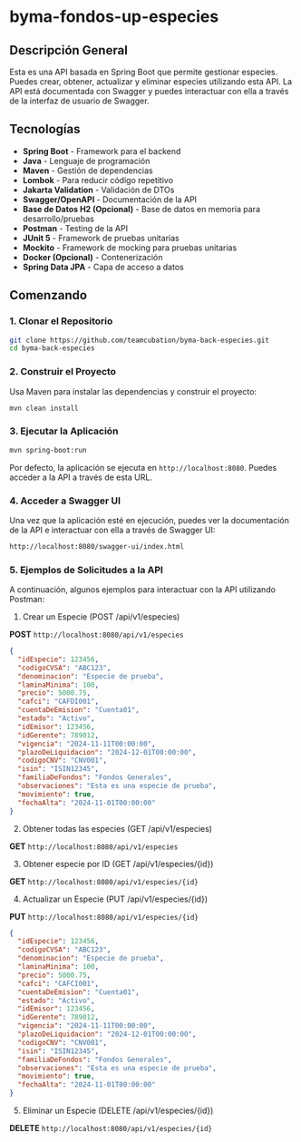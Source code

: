# byma-fondos-up-especies

## Descripción General
Esta es una API basada en Spring Boot que permite gestionar especies. Puedes crear, obtener, actualizar y eliminar especies utilizando esta API. La API está documentada con Swagger y puedes interactuar con ella a través de la interfaz de usuario de Swagger.

## Tecnologías

- **Spring Boot** - Framework para el backend
- **Java** - Lenguaje de programación
- **Maven** - Gestión de dependencias
- **Lombok** - Para reducir código repetitivo
- **Jakarta Validation** - Validación de DTOs
- **Swagger/OpenAPI** - Documentación de la API
- **Base de Datos H2 (Opcional)** - Base de datos en memoria para desarrollo/pruebas
- **Postman** - Testing de la API
- **JUnit 5** - Framework de pruebas unitarias
- **Mockito** - Framework de mocking para pruebas unitarias
- **Docker (Opcional)** - Contenerización
- **Spring Data JPA** - Capa de acceso a datos

## Comenzando

### 1. Clonar el Repositorio

```bash
git clone https://github.com/teamcubation/byma-back-especies.git
cd byma-back-especies
```

### 2. Construir el Proyecto
Usa Maven para instalar las dependencias y construir el proyecto:
```bash
mvn clean install
```

### 3. Ejecutar la Aplicación
```bash
mvn spring-boot:run
```

Por defecto, la aplicación se ejecuta en `http://localhost:8080`. Puedes acceder a la API a través de esta URL.

### 4. Acceder a Swagger UI
Una vez que la aplicación esté en ejecución, puedes ver la documentación de la API e interactuar con ella a través de Swagger UI:
```bash
http://localhost:8080/swagger-ui/index.html
```

### 5. Ejemplos de Solicitudes a la API
A continuación, algunos ejemplos para interactuar con la API utilizando Postman:

1. Crear un Especie (POST /api/v1/especies)

**POST** `http://localhost:8080/api/v1/especies`
```json
{ 
  "idEspecie": 123456,
  "codigoCVSA": "ABC123",
  "denominacion": "Especie de prueba",
  "laminaMinima": 100,
  "precio": 5000.75,
  "cafci": "CAFDI001",
  "cuentaDeEmision": "Cuenta01",
  "estado": "Activo",
  "idEmisor": 123456,
  "idGerente": 789012,
  "vigencia": "2024-11-11T00:00:00",
  "plazoDeLiquidacion": "2024-12-01T00:00:00",
  "codigoCNV": "CNV001",
  "isin": "ISIN12345",
  "familiaDeFondos": "Fondos Generales",
  "observaciones": "Esta es una especie de prueba",
  "movimiento": true,
  "fechaAlta": "2024-11-01T00:00:00"
}
```

2. Obtener todas las especies (GET /api/v1/especies)

**GET** `http://localhost:8080/api/v1/especies`

3. Obtener especie por ID (GET /api/v1/especies/{id})

**GET** `http://localhost:8080/api/v1/especies/{id}`

4. Actualizar un Especie (PUT /api/v1/especies/{id})

**PUT** `http://localhost:8080/api/v1/especies/{id}`
```json
{
  "idEspecie": 123456,
  "codigoCVSA": "ABC123",
  "denominacion": "Especie de prueba",
  "laminaMinima": 100,
  "precio": 5000.75,
  "cafci": "CAFCI001",
  "cuentaDeEmision": "Cuenta01",
  "estado": "Activo",
  "idEmisor": 123456,
  "idGerente": 789012,
  "vigencia": "2024-11-11T00:00:00",
  "plazoDeLiquidacion": "2024-12-01T00:00:00",
  "codigoCNV": "CNV001",
  "isin": "ISIN12345",
  "familiaDeFondos": "Fondos Generales",
  "observaciones": "Esta es una especie de prueba",
  "movimiento": true,
  "fechaAlta": "2024-11-01T00:00:00"
}
```

5. Eliminar un Especie (DELETE /api/v1/especies/{id})

**DELETE** `http://localhost:8080/api/v1/especies/{id}`